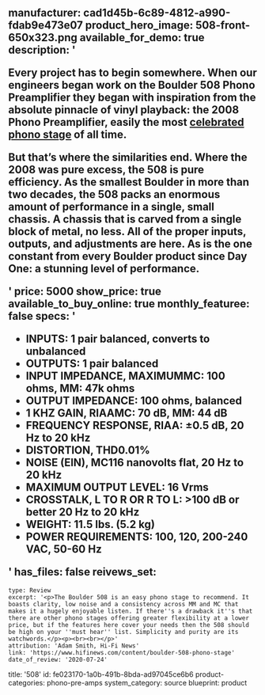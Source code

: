 manufacturer: cad1d45b-6c89-4812-a990-fdab9e473e07
product_hero_image: 508-front-650x323.png
available_for_demo: true
description: '<p>Every project has to begin somewhere. When our engineers began work on the Boulder 508 Phono Preamplifier they began with inspiration from the absolute pinnacle of vinyl playback: the 2008 Phono Preamplifier, easily the most&nbsp;<a href="https://www.stereophile.com/phonopreamps/621/index.html">celebrated phono stage</a>&nbsp;of all time.</p><p>But that’s where the similarities end. Where the 2008 was pure excess, the 508 is pure efficiency. As the smallest Boulder in more than two decades, the 508 packs an enormous amount of performance in a single, small chassis. A chassis that is carved from a single block of metal, no less. All of the proper inputs, outputs, and adjustments are here. As is the one constant from every Boulder product since Day One: a stunning level of performance.</p>'
price: 5000
show_price: true
available_to_buy_online: true
monthly_featuree: false
specs: '<ul><li>INPUTS: 1 pair balanced, converts to unbalanced</li><li>OUTPUTS: 1 pair balanced</li><li>INPUT IMPEDANCE, MAXIMUMMC: 100 ohms, MM: 47k ohms</li><li>OUTPUT IMPEDANCE: 100 ohms, balanced</li><li>1 KHZ GAIN, RIAAMC: 70 dB, MM: 44 dB</li><li>FREQUENCY RESPONSE, RIAA: ±0.5 dB, 20 Hz to 20 kHz</li><li>DISTORTION, THD0.01%</li><li>NOISE (EIN), MC116 nanovolts flat, 20 Hz to 20 kHz</li><li>MAXIMUM OUTPUT LEVEL: 16 Vrms</li><li>CROSSTALK, L TO R OR R TO L: &gt;100 dB or better 20 Hz to 20 kHz</li><li>WEIGHT: 11.5 lbs. (5.2 kg)</li><li>POWER REQUIREMENTS: 100, 120, 200-240 VAC, 50-60 Hz</li></ul>'
has_files: false
reivews_set:
  -
    type: Review
    excerpt: '<p>The Boulder 508 is an easy phono stage to recommend. It boasts clarity, low noise and a consistency across MM and MC that makes it a hugely enjoyable listen. If there''s a drawback it''s that there are other phono stages offering greater flexibility at a lower price, but if the features here cover your needs then the 508 should be high on your ''must hear'' list. Simplicity and purity are its watchwords.</p><p><br><br></p>'
    attribution: 'Adam Smith, Hi-Fi News'
    link: 'https://www.hifinews.com/content/boulder-508-phono-stage'
    date_of_review: '2020-07-24'
title: '508'
id: fe023170-1a0b-491b-8bda-ad97045ce6b6
product-categories: phono-pre-amps
system_category: source
blueprint: product
